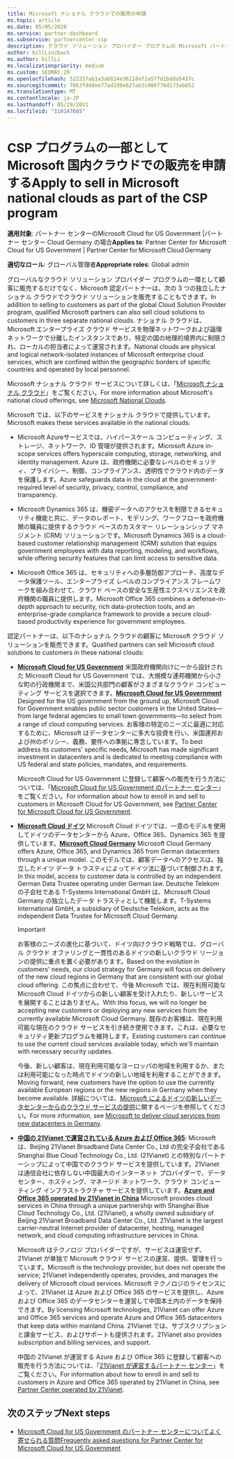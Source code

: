 ```yaml
---
title: Microsoft ナショナル クラウドでの販売の申請
ms.topic: article
ms.date: 05/05/2020
ms.service: partner-dashboard
ms.subservice: partnercenter-csp
description: クラウド ソリューション プロバイダー プログラムの Microsoft パートナーが、サポートされている国内クラウドに登録されている顧客に販売する方法について説明します。
author: billLinzbach
ms.author: billLi
ms.localizationpriority: medium
ms.custom: SEOMAY.20
ms.openlocfilehash: 522237ab1a3a6814e36218ef2a57fd1bdda5437c
ms.sourcegitcommit: 7063fdddee77ad2d8e627ab3c806f76d173ab652
ms.translationtype: MT
ms.contentlocale: ja-JP
ms.lasthandoff: 05/19/2021
ms.locfileid: "110147685"
---
```

# <a name="apply-to-sell-in-microsoft-national-clouds-as-part-of-the-csp-program"></a><span data-ttu-id="8d259-103">CSP プログラムの一部として Microsoft 国内クラウドでの販売を申請する</span><span class="sxs-lookup"><span data-stu-id="8d259-103">Apply to sell in Microsoft national clouds as part of the CSP program</span></span>

<span data-ttu-id="8d259-104">**適用対象**: パートナー センターのMicrosoft Cloud for US Government |パートナー センター Cloud Germany の場合</span><span class="sxs-lookup"><span data-stu-id="8d259-104">**Applies to**: Partner Center for Microsoft Cloud for US Government | Partner Center for Microsoft Cloud Germany</span></span>

<span data-ttu-id="8d259-105">**適切なロール**: グローバル管理者</span><span class="sxs-lookup"><span data-stu-id="8d259-105">**Appropriate roles**: Global admin</span></span>

<span data-ttu-id="8d259-106">グローバルなクラウド ソリューション プロバイダー プログラムの一環として顧客に販売するだけでなく、Microsoft 認定パートナーは、次の 3 つの独立したナショナル クラウドでクラウド ソリューションを販売することもできます。</span><span class="sxs-lookup"><span data-stu-id="8d259-106">In addition to selling to customers as part of the global Cloud Solution Provider program, qualified Microsoft partners can also sell cloud solutions to customers in three separate national clouds.</span></span> <span data-ttu-id="8d259-107">ナショナル クラウドは、Microsoft エンタープライズ クラウド サービスを物理ネットワークおよび論理ネットワークで分離したインスタンスであり、特定の国の地理的境界内に制限され、ローカルの担当者によって運営されます。</span><span class="sxs-lookup"><span data-stu-id="8d259-107">National clouds are physical and logical network-isolated instances of Microsoft enterprise cloud services, which are confined within the geographic borders of specific countries and operated by local personnel.</span></span>

<span data-ttu-id="8d259-108">Microsoft ナショナル クラウド サービスについて詳しくは、「[Microsoft ナショナル クラウド](https://www.microsoft.com/trustcenter/cloudservices/nationalcloud)」をご覧ください。</span><span class="sxs-lookup"><span data-stu-id="8d259-108">For more information about Microsoft's national cloud offerings, see [Microsoft National Clouds](https://www.microsoft.com/trustcenter/cloudservices/nationalcloud).</span></span>

<span data-ttu-id="8d259-109">Microsoft では、以下のサービスをナショナル クラウドで提供しています。</span><span class="sxs-lookup"><span data-stu-id="8d259-109">Microsoft makes these services available in the national clouds:</span></span>

-   <span data-ttu-id="8d259-110">Microsoft Azureサービスでは、ハイパースケール コンピューティング、ストレージ、ネットワーク、ID 管理が提供されます。</span><span class="sxs-lookup"><span data-stu-id="8d259-110">Microsoft Azure in-scope services offers hyperscale computing, storage, networking, and identity management.</span></span> <span data-ttu-id="8d259-111">Azure は、政府機関に必要なレベルのセキュリティ、プライバシー、制御、コンプライアンス、透明性でクラウド内のデータを保護します。</span><span class="sxs-lookup"><span data-stu-id="8d259-111">Azure safeguards data in the cloud at the government-required level of security, privacy, control, compliance, and transparency.</span></span>

-   <span data-ttu-id="8d259-112">Microsoft Dynamics 365 は、機密データへのアクセスを制限できるセキュリティ機能と共に、データのレポート、モデリング、ワークフローを政府機関の職員に提供するクラウド ベースのカスタマー リレーションシップ マネジメント (CRM) ソリューションです。</span><span class="sxs-lookup"><span data-stu-id="8d259-112">Microsoft Dynamics 365 is a cloud-based customer relationship management (CRM) solution that equips government employees with data reporting, modeling, and workflows, while offering security features that can limit access to sensitive data.</span></span>

-   <span data-ttu-id="8d259-113">Microsoft Office 365 は、セキュリティへの多層防御アプローチ、高度なデータ保護ツール、エンタープライズ レベルのコンプライアンス フレームワークを組み合わせて、クラウド ベースの安全な生産性エクスペリエンスを政府機関の職員に提供します。</span><span class="sxs-lookup"><span data-stu-id="8d259-113">Microsoft Office 365 combines a defense-in-depth approach to security, rich data-protection tools, and an enterprise-grade compliance framework to provide a secure cloud-based productivity experience for government employees.</span></span>

<span data-ttu-id="8d259-114">認定パートナーは、以下のナショナル クラウドの顧客に Microsoft クラウド ソリューションを販売できます。</span><span class="sxs-lookup"><span data-stu-id="8d259-114">Qualified partners can sell Microsoft cloud solutions to customers in these national clouds:</span></span>

-   <span data-ttu-id="8d259-115">[**Microsoft Cloud for US Government**](https://www.microsoft.com/trustcenter/cloudservices/nationalcloud#Microsoft_Cloud_for_US) 米国政府機関向けに一から設計された Microsoft Cloud for US Government では、大規模な連邦機関から小さな町の行政機関まで、米国公共部門の顧客がさまざまなクラウド コンピューティング サービスを選択できます。</span><span class="sxs-lookup"><span data-stu-id="8d259-115">[**Microsoft Cloud for US Government**](https://www.microsoft.com/trustcenter/cloudservices/nationalcloud#Microsoft_Cloud_for_US) Designed for the US government from the ground up, Microsoft Cloud for Government enables public sector customers in the United States—from large federal agencies to small town governments—to select from a range of cloud computing services.</span></span> <span data-ttu-id="8d259-116">お客様の特定のニーズに最適に対応するために、Microsoft はデータセンターに多大な投資を行い、米国連邦および州のポリシー、義務、要件への準拠に専念しています。</span><span class="sxs-lookup"><span data-stu-id="8d259-116">To best address its customers' specific needs, Microsoft has made significant investment in datacenters and is dedicated to meeting compliance with US federal and state policies, mandates, and requirements.</span></span> 

    <span data-ttu-id="8d259-117">Microsoft Cloud for US Government に登録して顧客への販売を行う方法については、「[Microsoft Cloud for US Government のパートナー センター](partner-center-for-microsoft-us-govt-cloud.md)」をご覧ください。</span><span class="sxs-lookup"><span data-stu-id="8d259-117">For information about how to enroll in and sell to customers in Microsoft Cloud for US Government, see [Partner Center for Microsoft Cloud for US Government](partner-center-for-microsoft-us-govt-cloud.md).</span></span>

-   <span data-ttu-id="8d259-118">[**Microsoft Cloud ドイツ**](https://www.microsoft.com/trustcenter/cloudservices/nationalcloud#Microsoft_Cloud_Germany) Microsoft Cloud ドイツでは、一意のモデルを使用してドイツのデータセンターから Azure、Office 365、Dynamics 365 を提供しています。</span><span class="sxs-lookup"><span data-stu-id="8d259-118">[**Microsoft Cloud Germany**](https://www.microsoft.com/trustcenter/cloudservices/nationalcloud#Microsoft_Cloud_Germany) Microsoft Cloud Germany offers Azure, Office 365, and Dynamics 365 from German datacenters through a unique model.</span></span> <span data-ttu-id="8d259-119">このモデルでは、顧客データへのアクセスは、独立したドイツ データ トラスティによってドイツ法に基づいて制御されます。</span><span class="sxs-lookup"><span data-stu-id="8d259-119">In this model, access to customer data is controlled by an independent German Data Trustee operating under German law.</span></span> <span data-ttu-id="8d259-120">Deutsche Telekom の子会社である T-Systems International GmbH は、Microsoft Cloud Germany の独立したデータ トラスティとして機能します。</span><span class="sxs-lookup"><span data-stu-id="8d259-120">T-Systems International GmbH, a subsidiary of Deutsche Telekom, acts as the independent Data Trustee for Microsoft Cloud Germany.</span></span>

    > [!IMPORTANT]  
    > <span data-ttu-id="8d259-121">お客様のニーズの進化に基づいて、ドイツ向けクラウド戦略では、グローバル クラウド オファリングと一貫性のあるドイツの新しいクラウド リージョンの提供に重点を置く必要があります。</span><span class="sxs-lookup"><span data-stu-id="8d259-121">Based on the evolution in customers' needs, our cloud strategy for Germany will focus on delivery of the new cloud regions in Germany that are consistent with our global cloud offering.</span></span> <span data-ttu-id="8d259-122">この焦点に合わせて、今後 Microsoft では、現在利用可能な Microsoft Cloud ドイツからの新しい顧客を受け入れたり、新しいサービスを展開することはありません。</span><span class="sxs-lookup"><span data-stu-id="8d259-122">With this focus, we will no longer be accepting new customers or deploying any new services from the currently available Microsoft Cloud Germany.</span></span> <span data-ttu-id="8d259-123">既存のお客様は、現在利用可能な現在のクラウド サービスを引き続き使用できます。これは、必要なセキュリティ更新プログラムを維持します。</span><span class="sxs-lookup"><span data-stu-id="8d259-123">Existing customers can continue to use the current cloud services available today, which we'll maintain with necessary security updates.</span></span>
    >  
    > <span data-ttu-id="8d259-124">今後、新しい顧客は、現在利用可能なヨーロッパの地域を利用するか、または利用可能になった時点でドイツの新しい地域を利用することができます。</span><span class="sxs-lookup"><span data-stu-id="8d259-124">Moving forward, new customers have the option to use the currently available European regions or the new regions in Germany when they become available.</span></span> <span data-ttu-id="8d259-125">詳細については、[Microsoft によるドイツの新しいデータセンターからのクラウド サービスの提供](https://news.microsoft.com/europe/2018/08/31/microsoft-to-deliver-cloud-services-from-new-datacentres-in-germany-in-2019-to-meet-evolving-customer-needs/)に関するページを参照してください。</span><span class="sxs-lookup"><span data-stu-id="8d259-125">For more information, see [Microsoft to deliver cloud services from new datacenters in Germany](https://news.microsoft.com/europe/2018/08/31/microsoft-to-deliver-cloud-services-from-new-datacentres-in-germany-in-2019-to-meet-evolving-customer-needs/).</span></span>

    
-   <span data-ttu-id="8d259-126">[**中国の 21Vianet で運営されている Azure および Office 365**](https://www.microsoft.com/trustcenter/cloudservices/nationalcloud#Microsoft_Cloud_for_China): Microsoft は、Beijing 21Vianet Broadband Data Center Co., Ltd の完全子会社である Shanghai Blue Cloud Technology Co., Ltd. (21Vianet) との特別なパートナーシップによって中国でのクラウド サービスを提供しています。21Vianet は通信会社に依存しない中国最大のインターネット プロバイダーで、データセンター、ホスティング、マネージド ネットワーク、クラウド コンピューティング インフラストラクチャ サービスを提供しています。</span><span class="sxs-lookup"><span data-stu-id="8d259-126">[**Azure and Office 365 operated by 21Vianet in China**](https://www.microsoft.com/trustcenter/cloudservices/nationalcloud#Microsoft_Cloud_for_China) Microsoft provides cloud services in China through a unique partnership with Shanghai Blue Cloud Technology Co., Ltd. (21Vianet), a wholly owned subsidiary of Beijing 21Vianet Broadband Data Center Co., Ltd. 21Vianet is the largest carrier-neutral Internet provider of datacenter, hosting, managed network, and cloud computing infrastructure services in China.</span></span> 

    <span data-ttu-id="8d259-127">Microsoft はテクノロジ プロバイダーですが、サービスは運営せず、21Vianet が単独で Microsoft クラウド サービスの運営、提供、管理を行っています。</span><span class="sxs-lookup"><span data-stu-id="8d259-127">Microsoft is the technology provider, but does not operate the service; 21Vianet independently operates, provides, and manages the delivery of Microsoft cloud services.</span></span> <span data-ttu-id="8d259-128">Microsoft テクノロジのライセンスによって、21Vianet は Azure および Office 365 のサービスを提供し、Azure および Office 365 のデータセンターを運営して中国本土内のデータを保持できます。</span><span class="sxs-lookup"><span data-stu-id="8d259-128">By licensing Microsoft technologies, 21Vianet can offer Azure and Office 365 services and operate Azure and Office 365 datacenters that keep data within mainland China.</span></span> <span data-ttu-id="8d259-129">21Vianet では、サブスクリプションと課金サービス、およびサポートも提供されます。</span><span class="sxs-lookup"><span data-stu-id="8d259-129">21Vianet also provides subscription and billing services, and support.</span></span>

    <span data-ttu-id="8d259-130">中国の 21Vianet が運営する Azure および Office 365 に登録して顧客への販売を行う方法については、「[21Vianet が運営するパートナー センター](/previous-versions/windows/it-pro/windows-home-server/ff357696(v=ws.11))」をご覧ください。</span><span class="sxs-lookup"><span data-stu-id="8d259-130">For information about how to enroll in and sell to customers in Azure and Office 365 operated by 21Vianet in China, see [Partner Center operated by 21Vianet](/previous-versions/windows/it-pro/windows-home-server/ff357696(v=ws.11)).</span></span>

## <a name="next-steps"></a><span data-ttu-id="8d259-131">次のステップ</span><span class="sxs-lookup"><span data-stu-id="8d259-131">Next steps</span></span>

- [<span data-ttu-id="8d259-132">Microsoft Cloud for US Government のパートナー センターについてよく寄せられる質問</span><span class="sxs-lookup"><span data-stu-id="8d259-132">Frequently asked questions for Partner Center for Microsoft Cloud for US Government</span></span>](faq-for-us-govt-cloud.md)
